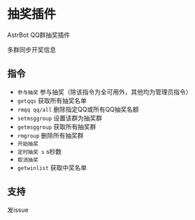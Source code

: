 # 抽奖插件

AstrBot QQ群抽奖插件

多群同步开奖信息

## 指令

- `参与抽奖` 参与抽奖（除该指令为全可用外，其他均为管理员指令）
- `getqqs` 获取所有抽奖名单
- `rmqq qq/all` 删除指定QQ或所有QQ抽奖名额
- `setmsggroup` 设置该群为抽奖群
- `getmsggroup` 获取所有抽奖群
- `rmgroup` 删除所有抽奖群
- `开始抽奖`
- `定时抽奖 s` s秒数
- `取消抽奖`
- `getwinlist` 获取中奖名单

## 支持

发issue
